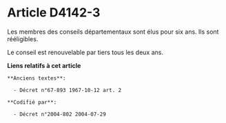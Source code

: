 # Article D4142-3

Les membres des conseils départementaux sont élus pour six ans. Ils sont rééligibles.

Le conseil est renouvelable par tiers tous les deux ans.

**Liens relatifs à cet article**

	**Anciens textes**:

	  - Décret n°67-893 1967-10-12 art. 2

	**Codifié par**:

	  - Décret n°2004-802 2004-07-29
